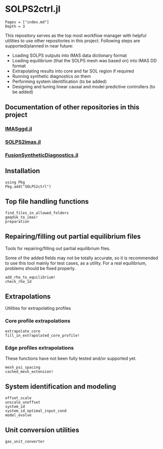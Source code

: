 
# SOLPS2ctrl.jl 

```@contents
Pages = ["index.md"]
Depth = 3
```

This repository serves as the top most workflow manager with helpful utilities to use other repositories in this project. Following steps are supported/planned in near future:

* Loading SOLPS outputs into IMAS data dictionary format
* Loading equilibrium (that the SOLPS mesh was based on) into IMAS DD format
* Extrapolating results into core and far SOL region if required
* Running synthetic diagnostics on them
* Performing system identification (to be added)
* Designing and tuning linear causal and model predictive controllers (to be added)

## Documentation of other repositories in this project

### [IMASggd.jl](https://projecttorreypines.github.io/IMASggd.jl/stable)

### [SOLPS2imas.jl](https://projecttorreypines.github.io/SOLPS2imas.jl/stable)

### [FusionSyntheticDiagnostics.jl](https://projecttorreypines.github.io/FusionSyntheticDiagnostics.jl/stable)

## Installation

```
using Pkg
Pkg.add("SOLPS2ctrl")
```

## Top file handling functions

```@docs
find_files_in_allowed_folders
geqdsk_to_imas!
preparation
```

## Repairing/filling out partial equilibrium files

Tools for repairing/filling out partial equilibrium files.

Some of the added fields may not be totally accurate, so it is recommended to
use this tool mainly for test cases, as a utility. For a real equilibrium,
problems should be fixed properly.

```@docs
add_rho_to_equilibrium!
check_rho_1d
```

## Extrapolations

Utilities for extrapolating profiles

### Core profile extrapolations

```@docs
extrapolate_core
fill_in_extrapolated_core_profile!
```

### Edge profiles extrapolations

These functions have not been fully tested and/or supported yet.

```@docs
mesh_psi_spacing
cached_mesh_extension!
```

## System identification and modeling

```@docs
offset_scale
unscale_unoffset
system_id
system_id_optimal_input_cond
model_evolve
```

## Unit conversion utilities

```@docs
gas_unit_converter
```